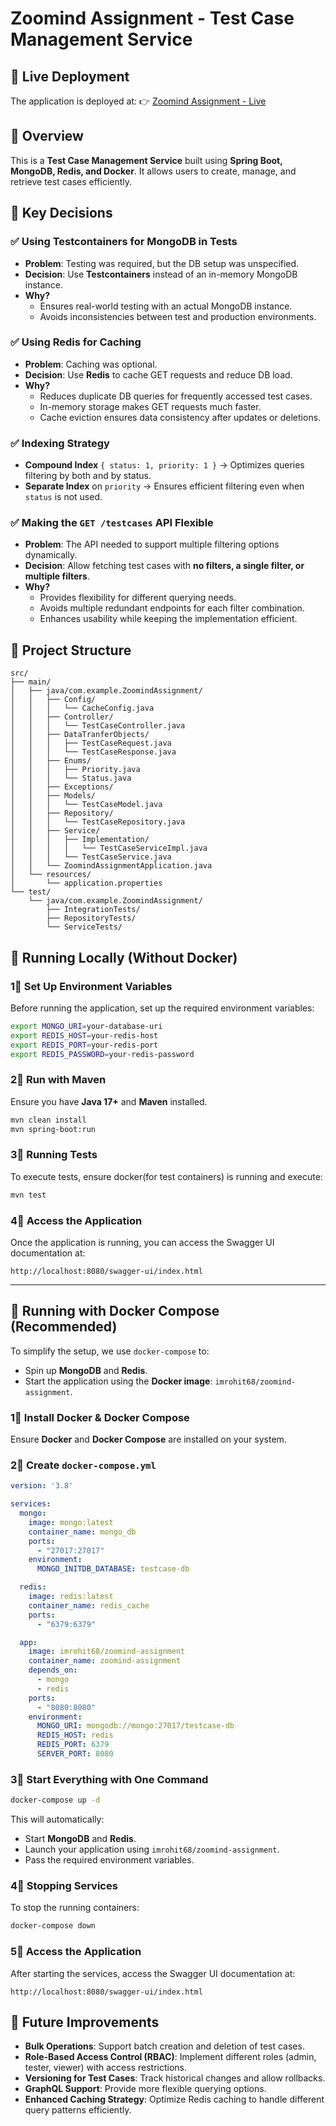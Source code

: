 # Zoomind Assignment - Test Case Management Service

## 🚀 Live Deployment
The application is deployed at:
👉 [Zoomind Assignment - Live](https://zoomind-assignment.onrender.com/swagger-ui/index.html)

## 🐜 Overview
This is a **Test Case Management Service** built using **Spring Boot, MongoDB, Redis, and Docker**. It allows users to create, manage, and retrieve test cases efficiently.

## 📌 Key Decisions

### ✅ Using Testcontainers for MongoDB in Tests
- **Problem**: Testing was required, but the DB setup was unspecified.
- **Decision**: Use **Testcontainers** instead of an in-memory MongoDB instance.
- **Why?**
  - Ensures real-world testing with an actual MongoDB instance.
  - Avoids inconsistencies between test and production environments.

### ✅ Using Redis for Caching
- **Problem**: Caching was optional.
- **Decision**: Use **Redis** to cache GET requests and reduce DB load.
- **Why?**
  - Reduces duplicate DB queries for frequently accessed test cases.
  - In-memory storage makes GET requests much faster.
  - Cache eviction ensures data consistency after updates or deletions.

### ✅ Indexing Strategy
- **Compound Index** `{ status: 1, priority: 1 }` → Optimizes queries filtering by both and by status.
- **Separate Index** on `priority` → Ensures efficient filtering even when `status` is not used.

### ✅ Making the `GET /testcases` API Flexible
- **Problem**: The API needed to support multiple filtering options dynamically.
- **Decision**: Allow fetching test cases with **no filters, a single filter, or multiple filters**.
- **Why?**
  - Provides flexibility for different querying needs.
  - Avoids multiple redundant endpoints for each filter combination.
  - Enhances usability while keeping the implementation efficient.

## 📂 Project Structure

```
src/
├── main/
│   ├── java/com.example.ZoomindAssignment/
│   │   ├── Config/
│   │   │   └── CacheConfig.java
│   │   ├── Controller/
│   │   │   └── TestCaseController.java
│   │   ├── DataTranferObjects/
│   │   │   ├── TestCaseRequest.java
│   │   │   └── TestCaseResponse.java
│   │   ├── Enums/
│   │   │   ├── Priority.java
│   │   │   └── Status.java
│   │   ├── Exceptions/
│   │   ├── Models/
│   │   │   └── TestCaseModel.java
│   │   ├── Repository/
│   │   │   └── TestCaseRepository.java
│   │   ├── Service/
│   │   │   ├── Implementation/
│   │   │   │   └── TestCaseServiceImpl.java
│   │   │   └── TestCaseService.java
│   │   └── ZoomindAssignmentApplication.java
│   └── resources/
│       └── application.properties
└── test/
    └── java/com.example.ZoomindAssignment/
        ├── IntegrationTests/
        ├── RepositoryTests/
        └── ServiceTests/
```

## 🤔 Running Locally (Without Docker)

### 1⃣ Set Up Environment Variables
Before running the application, set up the required environment variables:

```sh
export MONGO_URI=your-database-uri
export REDIS_HOST=your-redis-host
export REDIS_PORT=your-redis-port
export REDIS_PASSWORD=your-redis-password
```

### 2⃣ Run with Maven
Ensure you have **Java 17+** and **Maven** installed.

```sh
mvn clean install
mvn spring-boot:run
```

### 3⃣ Running Tests
To execute tests, ensure docker(for test containers) is running and execute:

```sh
mvn test
```

### 4⃣ Access the Application
Once the application is running, you can access the Swagger UI documentation at:

```
http://localhost:8080/swagger-ui/index.html
```

---

## 🐫 Running with Docker Compose (Recommended)

To simplify the setup, we use `docker-compose` to:
- Spin up **MongoDB** and **Redis**.
- Start the application using the **Docker image**: `imrohit68/zoomind-assignment`.

### 1⃣ Install Docker & Docker Compose
Ensure **Docker** and **Docker Compose** are installed on your system.

### 2⃣ Create `docker-compose.yml`

```yaml
version: '3.8'

services:
  mongo:
    image: mongo:latest
    container_name: mongo_db
    ports:
      - "27017:27017"
    environment:
      MONGO_INITDB_DATABASE: testcase-db

  redis:
    image: redis:latest
    container_name: redis_cache
    ports:
      - "6379:6379"

  app:
    image: imrohit68/zoomind-assignment
    container_name: zoomind-assignment
    depends_on:
      - mongo
      - redis
    ports:
      - "8080:8080"
    environment:
      MONGO_URI: mongodb://mongo:27017/testcase-db
      REDIS_HOST: redis
      REDIS_PORT: 6379
      SERVER_PORT: 8080
```

### 3⃣ Start Everything with One Command

```sh
docker-compose up -d
```

This will automatically:
- Start **MongoDB** and **Redis**.
- Launch your application using `imrohit68/zoomind-assignment`.
- Pass the required environment variables.

### 4⃣ Stopping Services
To stop the running containers:

```sh
docker-compose down
```

### 5⃣ Access the Application
After starting the services, access the Swagger UI documentation at:

```
http://localhost:8080/swagger-ui/index.html
```



## 🚀 Future Improvements

- **Bulk Operations**: Support batch creation and deletion of test cases.
- **Role-Based Access Control (RBAC)**: Implement different roles (admin, tester, viewer) with access restrictions.
- **Versioning for Test Cases**: Track historical changes and allow rollbacks.
- **GraphQL Support**: Provide more flexible querying options.
- **Enhanced Caching Strategy**: Optimize Redis caching to handle different query patterns efficiently.
